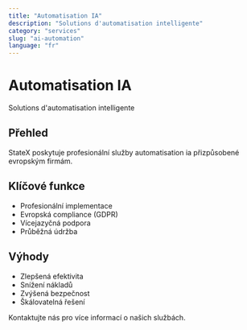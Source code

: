 ```yaml
---
title: "Automatisation IA"
description: "Solutions d'automatisation intelligente"
category: "services"
slug: "ai-automation"
language: "fr"
---
```


# Automatisation IA

Solutions d'automatisation intelligente

## Přehled

StateX poskytuje profesionální služby automatisation ia přizpůsobené evropským firmám.

## Klíčové funkce

- Profesionální implementace
- Evropská compliance (GDPR)
- Vícejazyčná podpora
- Průběžná údržba

## Výhody

- Zlepšená efektivita
- Snížení nákladů
- Zvýšená bezpečnost
- Škálovatelná řešení

Kontaktujte nás pro více informací o našich službách.